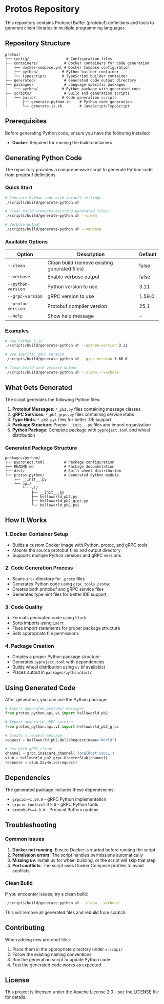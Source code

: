 # Protos Repository

This repository contains Protocol Buffer (protobuf) definitions and tools to generate client libraries in multiple programming languages.

## Repository Structure

```
protos/
├── config/                 # Configuration files
├── containers/            # Docker containers for code generation
│   ├── docker-compose.yml # Docker Compose configuration
│   ├── python/           # Python builder container
│   └── typescript/       # TypeScript builder container
├── generated/             # Generated code output directory
├── packages/              # Language-specific packages
│   └── python/           # Python package with generated code
├── scripts/               # Build and generation scripts
│   └── build/            # Code generation scripts
│       ├── generate-python.sh    # Python code generation
│       └── generate-js.sh        # JavaScript/TypeScript

```

## Prerequisites

Before generating Python code, ensure you have the following installed:

- **Docker**: Required for running the build containers

## Generating Python Code

The repository provides a comprehensive script to generate Python code from protobuf definitions.

### Quick Start

```bash
# Generate Python code with default settings
./scripts/build/generate-python.sh

# Clean build (removes existing generated files)
./scripts/build/generate-python.sh --clean

# Verbose output
./scripts/build/generate-python.sh --verbose
```

### Available Options

| Option             | Description                                   | Default |
| ------------------ | --------------------------------------------- | ------- |
| `--clean`          | Clean build (remove existing generated files) | false   |
| `--verbose`        | Enable verbose output                         | false   |
| `--python-version` | Python version to use                         | 3.11    |
| `--grpc-version`   | gRPC version to use                           | 1.59.0  |
| `--protoc-version` | Protobuf compiler version                     | 25.1    |
| `--help`           | Show help message                             | -       |

### Examples

```bash
# Use Python 3.12
./scripts/build/generate-python.sh --python-version 3.12

# Use specific gRPC version
./scripts/build/generate-python.sh --grpc-version 1.60.0

# Clean build with verbose output
./scripts/build/generate-python.sh --clean --verbose
```

## What Gets Generated

The script generates the following Python files:

1. **Protobuf Messages**: `*_pb2.py` files containing message classes
2. **gRPC Services**: `*_pb2_grpc.py` files containing service stubs
3. **Type Hints**: `*_pb2.pyi` files for better IDE support
4. **Package Structure**: Proper `__init__.py` files and import organization
5. **Python Package**: Complete package with `pyproject.toml` and wheel distribution

### Generated Package Structure

```
packages/python/
├── pyproject.toml         # Package configuration
├── README.md              # Package documentation
├── dist/                  # Built wheel distribution
└── protos-python/         # Generated Python module
    ├── __init__.py
    └── api/
        └── v1/
            ├── __init__.py
            ├── helloworld_pb2.py
            ├── helloworld_pb2_grpc.py
            └── helloworld_pb2.pyi
```

## How It Works

### 1. Docker Container Setup

- Builds a custom Docker image with Python, protoc, and gRPC tools
- Mounts the source protobuf files and output directory
- Supports multiple Python versions and gRPC versions

### 2. Code Generation Process

- Scans `src/` directory for `.proto` files
- Generates Python code using `grpc_tools.protoc`
- Creates both protobuf and gRPC service files
- Generates type hint files for better IDE support

### 3. Code Quality

- Formats generated code using `black`
- Sorts imports using `isort`
- Fixes import statements for proper package structure
- Sets appropriate file permissions

### 4. Package Creation

- Creates a proper Python package structure
- Generates `pyproject.toml` with dependencies
- Builds wheel distribution using `uv` (if available)
- Places output in `packages/python/dist/`

## Using Generated Code

After generation, you can use the Python package:

```python
# Import generated protobuf messages
from protos_python.api.v1 import helloworld_pb2

# Import generated gRPC service
from protos_python.api.v1 import helloworld_pb2_grpc

# Create a request message
request = helloworld_pb2.HelloRequest(name="World")

# Use with gRPC client
channel = grpc.insecure_channel('localhost:50051')
stub = helloworld_pb2_grpc.GreeterStub(channel)
response = stub.SayHello(request)
```

## Dependencies

The generated package includes these dependencies:

- `grpcio>=1.59.0` - gRPC Python implementation
- `grpcio-tools>=1.59.0` - gRPC Python tools
- `protobuf>=4.0.0` - Protocol Buffers runtime

## Troubleshooting

### Common Issues

1. **Docker not running**: Ensure Docker is started before running the script
2. **Permission errors**: The script handles permissions automatically
3. **Missing uv**: Install uv for wheel building, or the script will skip that step
4. **Port conflicts**: The script uses Docker Compose profiles to avoid conflicts

### Clean Build

If you encounter issues, try a clean build:

```bash
./scripts/build/generate-python.sh --clean --verbose
```

This will remove all generated files and rebuild from scratch.

## Contributing

When adding new protobuf files:

1. Place them in the appropriate directory under `src/api/`
2. Follow the existing naming conventions
3. Run the generation script to update Python code
4. Test the generated code works as expected

## License

This project is licensed under the Apache License 2.0 - see the LICENSE file for details.
